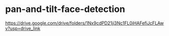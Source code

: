 # pan-and-tilt-face-detection
https://drive.google.com/drive/folders/1Nx9cdPD21ji3Nc1FL0iHAFefiJcFLAwv?usp=drive_link
